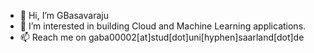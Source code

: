 - 👋 Hi, I’m GBasavaraju
- 👀 I’m interested in building Cloud and Machine Learning applications.
- 📫 Reach me on gaba00002[at]stud[dot]uni[hyphen]saarland[dot]de

<!---
GBasavaraju/GBasavaraju is a ✨ special ✨ repository because its `README.md` (this file) appears on your GitHub profile.
You can click the Preview link to take a look at your changes.
--->
